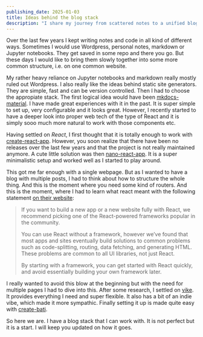 ```yaml
---
publishing_date: 2025-01-03
title: Ideas behind the blog stack
description: "I share my journey from scattered notes to a unified blog using React and Vike. I explain why I chose modern web tech over WordPress for speed, simplicity, and version control."
---
```


Over the last few years I kept writing notes and code in all kind of different ways. Sometimes I would use Wordpress, personal notes, markdown or Jupyter notebooks. They get saved in some repo and there you go. But these days I would like to bring them slowly together into some more common structure, i.e. on one common website.

My rather heavy reliance on Jupyter notebooks and markdown really mostly ruled out Wordpress. I also really like the ideas behind static site generators. They are simple, fast and can be version controlled. Then I had to choose the appropiate stack. The first logical idea would have been [mkdocs-material](https://squidfunk.github.io/mkdocs-material/). I have made great experiences with it in the past. It is super simple to set up, very configurable and it looks great. However, I recently started to have a deeper look into proper web tech of the type of React and it is simply sooo much more natural to work with those components etc.

Having settled on _React_, I first thought that it is totally enough to work with [create-react-app](https://create-react-app.dev/). However, you soon realize that there have been no releases over the last few years and that the project is not really maintained anymore. A cute little solution was then [nano-react-app](ttps://github.com/nano-react-app/nano-react-app). It is a super minimalistic setup and worked well as I started to play around.

This got me far enough with a single webpage. But as I wanted to have a blog with multiple posts, I had to think about how to structure the whole thing. And this is the moment where you need some kind of routers. And this is the moment, where I had to learn what react meant with the following statement [on their website](https://react.dev/learn/start-a-new-react-project):

> If you want to build a new app or a new website fully with React, we recommend picking one of the React-powered frameworks popular in the community.
>
> You can use React without a framework, however we’ve found that most apps and sites eventually build solutions to common problems such as code-splitting, routing, data fetching, and generating HTML. These problems are common to all UI libraries, not just React.
>
> By starting with a framework, you can get started with React quickly, and avoid essentially building your own framework later.

I really wanted to avoid this blow at the beginning but with the need for multiple pages I had to dive into this. After some research, I settled on [vike](https://vike.dev/). It provides everything I need and super flexible. It also has a bit of an indie vibe, which made it more sympathic. Finally setting it up is made quite easy with [create-bati](https://batijs.dev).

So here we are. I have a blog stack that I can work with. It is not perfect but it is a start. I will keep you updated on how it goes.
